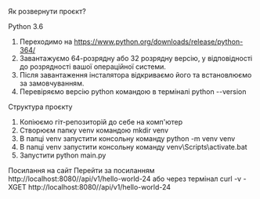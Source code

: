 Як розвернути проєкт?

Python 3.6
 1) Переходимо на https://www.python.org/downloads/release/python-364/ 
 2) Завантажуємо 64-розрядну або 32 розрядну версію, у відповідності до розрядності вашої операційної системи.
 3) Після завантаження інсталятора відкриваємо його та встановлюємо за замовчуванням.
 4) Перевіряємо версію python командою в терміналі python --version 

Структура проєкту
1) Копіюємо гіт-репозиторій до себе на комп'ютер
2) Створюєм папку venv командою mkdir venv
3) В папці venv запустити консольну команду python -m venv venv
4) В папці venv запустити консольну команду venv\Scripts\activate.bat
5) Запустити python main.py

Посилання на сайт
Перейти за посиланням http://localhost:8080//api/v1/hello-world-24 
або 
через термінал curl -v -XGET http://localhost:8080//api/v1/hello-world-24
